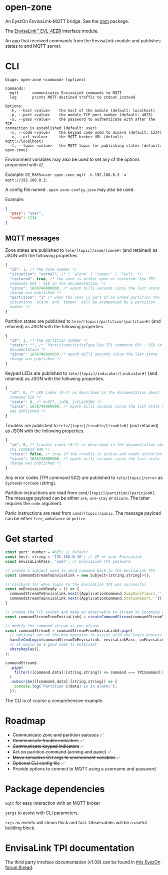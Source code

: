 # open-zone

An EyezOn EnvisaLink-MQTT bridge. See the [npm](https://www.npmjs.com/package/@binaryme/open-zone) package.

The [EnvisaLink™ EVL-4EZR](https://www.eyezon.com/evl4.php) interface module.

An app that received commands from the EnvisaLink module and publishes states to and MQTT server.

# CLI

```
Usage: open-zone <command> [options]

Commands:
  mqtt      communicates EnvisaLink commands to MQTT
  log       prints MQTT-destined traffic to stdout instead

Options:
  -h, --host <value>    the host of the module (default: localhost)
  -p, --port <value>    the module TCP port number (default: 4025)
  -s, --pass <value>    the password to authenticate with after the TCP
connection is established (default: user)
  -c, --code <value>    the keypad code used to disarm (default: 1234)
  -u, --url <value>     the MQTT broker URL (default: mqtt://localhost)
  -t, --topic <value>   the MQTT topic for publishing states (default:
open-zone)
```

Environment variables may also be used to set any of the options prepended with `OZ_`.

Example: `OZ_PASS=user open-zone mqtt -h 192.168.0.3 -u mqtt://192.168.0.2`;

A config file named `.open-zone-config.json` may also be used.

Example:
```JSON
{
  "pass": "user",
  "code": 1234
}
```

## MQTT messages

Zone states are published to `tele/[topic]/zone/[zone#]` (and retained) as JSON with the following properties.
```js
{
  "id": 1, /* the zone number */
  "situation": "normal", /* | `alarm` | `tamper` | `fault` */
  "restored": true, /* the zone is either open or restored. See TPI
  commands 601 - 610 in the documentation. */
  "since": 1630748000000, /* epoch milli seconds since the last state
  change was published */
  "partition": "1" /* when the zone is part of an armed partition the
  situations `alarm` and `tamper` will be acompanied by a partition
  number */
}
```
Partition states are published to `tele/[topic]/partition/[partition#]` (and retained) as JSON with the following properties.
```js
{
  "id": 1, /* the partition number */
  "state": "", /* `PartitionActivityType`See TPI commands 650 - 659 in the
  documentation */
  "since": 1630748000000 /* epoch milli seconds since the last state
  change was published */
}
```
Keypad LEDs are published to `tele/[topic]/indicator/[indicator#]` (and retained) as JSON with the following properties.
```js
{
  "id": 0, /* LED index (0-7) as described in the documentation about TPI
  command 510 */
  "state": 0, /* 0=OFF, 1=ON, 2=FLASHING */
  "since": 1630748000000, /* epoch milli seconds since the last state change
  was published */
}
```
Troubles are published to `tele/[topic]/trouble/[trouble#]` (and retained) as JSON with the following properties.
```js
{
  "id": 0, /* trouble index (0-7) as described in the documentation about
  TPI command 849 */
  "state": false, /* true if the trouble is active and needs attention */
  "since": 1630748000000, /* epoch milli seconds since the last state
  change was published */
}
```
Any error codes (TPI command 502) are published to `tele/[topic]/error` as `SystemErrorCode` (string).

Partition instructions are read from `cmnd/[topic]/partition/[parition#]`. The message payload can be either `arm`, `arm-stay` or `disarm`. The latter requires the `code` argument.

Panic instructions are read from `cmnd/[topic]/panic`. The message payload can be either `fire`, `ambulance` or `police`.

# Get started

```JavaScript
const port: number = 4025; // default
const host: string = '192.168.0.10'; // IP of your EnvisaLink
const envisaLinkPass: 'user'; // EnvisaLink TPI password

// create a subject used to send command back to the EnvisaLink TPI
const commandStreamToEnvisalink = new Subject<[string,string]>();

// callback for when login to the EnvisaLink TPI was successful
const onEnvisaLinkReady = () => {
  commandStreamToEnvisalink.next([ApplicationCommand.DumpZoneTimers,'']);
  commandStreamToEnvisalink.next([ApplicationCommand.StatusReport,'']);
}

// create the TCP socket and make an observable to stream to incoming commands
const commandStreamFromEnvisaLink$ = createCommandStream(commandStreamToEnvisalink, host, port);

// modify the command stream as you please
const commandStream$ = commandStreamFromEnvisaLink$.pipe(
  // optional out-of-the-box operator to assist with the login process
  handleCmdLogin(commandStreamToEnvisalink, envisaLinkPass, onEnvisaLinkReady),
  // it would be a good idea to multicast
  shareReplay(),
);

commandStream$
  .pipe(
    filter(([command,data]:[string,string]) => command === TPICommand.PartitionInAlarm),
  )
  .subscribe(([command,data]:[string,string]) => {
    console.log(`Partition ${data} is in alarm!`);
  });
```

The CLI is of course a comprehensive example.

# Roadmap

* ~~Communicate zone and partition statuses~~ ✅
* ~~Communicate trouble indicators~~ ✅
* ~~Communicate keypad indicators~~ ✅
* ~~Act on partition command (arming and panic)~~ ✅
* ~~Move sensative CLI args to environment variables~~ ✅
* ~~Optional CLI config file~~ ✅
* Provide options to connect to MQTT using a username and password

# Package dependencies

`mqtt` for easy interaction with an MQTT broker

`yargs` to assist with CLI parameters.

`rxjs` as events will steam thick and fast. Observables will be a useful building block.

# EnvisaLink TPI documentation

The third party inreface documentation (v1.08) can be found in [this EyezOn forum thread](http://forum.eyez-on.com/FORUM/viewtopic.php?t=301).